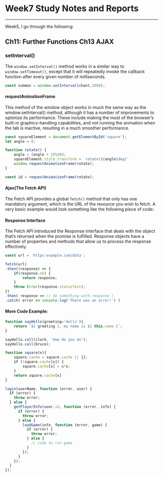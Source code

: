 # Week7 Study Notes and Reports

---

Week5, I go through the following:

Ch11: Further Functions
Ch13 AJAX
---

### setInterval()

The `window.setInterval()` method works in a similar way to `window.setTimeout()`, except that it will repeatedly invoke the callback function after every given number of milliseconds.

```javaScript
const summon = window.setInterval(chant,1000);
```

#### requestAnimationFrame

This method of the window object works in much the same way as the window.setInterval() method, although it has a number of improvements to optimize its performance. These include making the most of the browser’s built-in graphics-handling capabilities, and not running the animation when the tab is inactive, resulting in a much smoother performance. 

```javaScript
const squareElement = document.getElementById('square');
let angle = 0;

function rotate() {
    angle = (angle + 2)%360;
    squareElement.style.transform = `rotate(${angle}deg)`
    window.requestAnimationFrame(rotate);
}

const id = requestAnimationFrame(rotate);

```

#### Ajax(The Fetch API)
The Fetch API provides a global `fetch()` method that only has one mandatory argument, which is the URL of the resource you wish to fetch. A very basic example would look something like the following piece of code:

#### Response Interface
The Fetch API introduced the Response interface that deals with the object that’s returned when the promise is fulfilled. Response objects have a number of properties and methods that allow us to process the response effectively.

```javaScript
const url = 'https:example.com/data';

fetch(url)
.then((response) => {
    if(response.ok) {
        return response;
    }
    throw Error(response.statusText);
})
.then( response => // do something with response )
.catch( error => console.log('There was an error!') )
```

#### More Code Example:

```javaScript
function sayHello(greeting='Hello'){
    return `${ greeting }, my name is ${ this.name }`;
}

sayHello.call(clark, 'How do you do');
sayHello.call(bruce);

function square(x){
    square.cache = square.cache || {};
    if (!square.cache[x]) {
        square.cache[x] = x*x;
    }
    return square.cache[x]
}

login(userName, function (error, user) {
  if (error) {
    throw error;
  } else {
    getPlayerInfo(user.id, function (error, info) {
      if (error) {
        throw error;
      } else {
        loadGame(info, function (error, game) {
          if (error) {
            throw error;
          } else {
            // code to run game
          }
        });
      }
    });
  }
});
```
